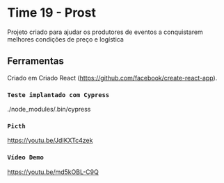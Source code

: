 # Time 19 - Prost
Projeto criado para ajudar os produtores de eventos a conquistarem melhores condições de preço e logística

## Ferramentas
Criado em Criado React (https://github.com/facebook/create-react-app).


### `Teste implantado com Cypress`
./node_modules/.bin/cypress


### `Picth`
https://youtu.be/JdIKXTc4zek

### `Vídeo Demo`
https://youtu.be/md5kOBL-C9Q
